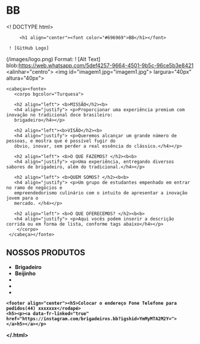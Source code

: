 <html>
	<h1>BB</h1>
</html>	
	
<! DOCTYPE html>
<html lang="pt-br>
    <meta charset="UTF-8">

         <h1 align="center"><font color="#696969">BB</h1></font>
         
	 ! [GitHub Logo]
(/images/logo.png)
Format: ! [Alt Text] blob:https://web.whatsapp.com/5def4257-9664-4501-9b5c-96ce5b3e8421
<alinhar="centro"> <img id="imagem1.jpg="imagem1.jpg">
         largura="40px" altura="40px">
  <link rel="stylesheet" herf="estilo.css">
    
    
    <cabeça><fonte>
       <corpo bgcolor="Turquesa">                           
                                               
       <h2 align="left"> <b>MISSÃO</h2><b>
       <h4 align="justify"> <p>Proporcionar uma experiência premium com inovação no tradicional doce brasileiro:
       brigadeiro</h4></p>

       <h2 align="left"><b>VISÃO</h2><b>
       <h4 align="justify"> <p>Queremos alcançar um grande número de pessoas, e mostra que é possível fugir do
       óbvio, inovar, sem perder a real essência do clássico.</h4></p>

       <h2 align="left"> <b>O QUE FAZEMOS? </h2><b<b>
       <h4 align="justify"> <p>Uma experiência, entregando diversos sabores de brigadeiro, além do tradicional.</h4></p>

       <h2 align="left"> <b>QUEM SOMOS? </h2><b<b>
       <h4 align="justify"> <p>Um grupo de estudantes empenhado em entrar no ramo de negócios e
       empreendedorismo culinário com o intuito de apresentar a inovação jovem para o
       mercado. </h4></p>

       <h2 align="left"> <b>O QUE OFERECEMOS? </h2><b<b>
       <h4 align="justify"> <p>Aqui vocês podem inserir a descrição corrida ou em forma de lista, conforme tags abaixo</h4></p> 
        </corpo>
     </cabeça></fonte>

<div><h2 align="esquerda"><b>NOSSOS PRODUTOS</h2><b>
  
  <ul tipo="quadrado">
<li>Brigadeiro
<li>Beijinho
<li>
<li>
<li>
  </ul></div> 

    <footer align="center"><h5>Colocar o endereço Fone Telefone para pedidos(44) xxxxxxx</rodapé> 
    <h5><p><a data-fr-linked="true" href="https://instagram.com/brigadeiros.bb?igshid=YmMyMTA2M2Y="></a>h5></a></p>

  
</.html>
	





